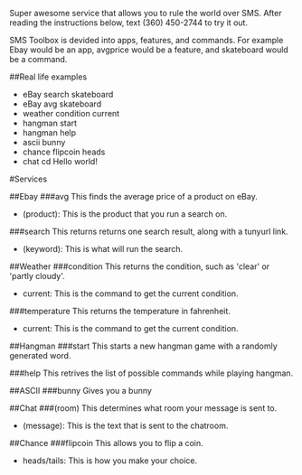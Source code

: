 Super awesome service that allows you to rule the world over SMS. After reading the instructions below, text (360) 450-2744 to try it out.

SMS Toolbox is devided into apps, features, and commands. For example Ebay would be an app, avgprice would be a feature, and skateboard would be a command.

##Real life examples
*  eBay search skateboard
*  eBay avg skateboard
*  weather condition current
*  hangman start
*  hangman help
*  ascii bunny
*  chance flipcoin heads
*  chat cd Hello world!

#Services

##Ebay
###avg
This finds the average price of a product on eBay.
*  (product): This is the product that you run a search on.

###search
This returns returns one search result, along with a tunyurl link.
*  (keyword): This is what will run the search.

##Weather
###condition
This returns the condition, such as 'clear' or 'partly cloudy'.
*  current: This is the command to get the current condition.

###temperature
This returns the temperature in fahrenheit.
*  current: This is the command to get the current condition.

##Hangman
###start
This starts a new hangman game with a randomly generated word.

###help
This retrives the list of possible commands while playing hangman.

##ASCII
###bunny
Gives you a bunny

##Chat
###(room)
This determines what room your message is sent to.
*  (message): This is the text that is sent to the chatroom.

##Chance
###flipcoin
This allows you to flip a coin.
*  heads/tails: This is how you make your choice.
